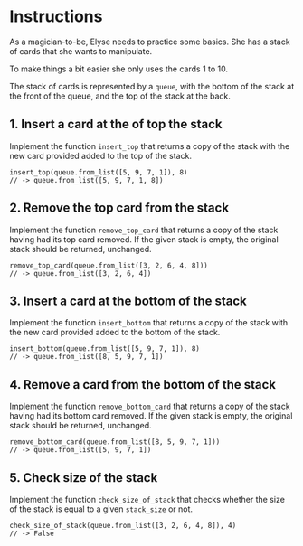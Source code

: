 # Instructions

As a magician-to-be, Elyse needs to practice some basics. She has a stack of cards that she wants to manipulate.

To make things a bit easier she only uses the cards 1 to 10.

The stack of cards is represented by a `queue`, with the bottom of the stack at the front of the queue, and the top of the stack at the back.

## 1. Insert a card at the of top the stack

Implement the function `insert_top` that returns a copy of the stack with the new card provided added to the top of the stack.

```gleam
insert_top(queue.from_list([5, 9, 7, 1]), 8)
// -> queue.from_list([5, 9, 7, 1, 8])
```

## 2. Remove the top card from the stack

Implement the function `remove_top_card` that returns a copy of the stack having had its top card removed. If the given stack is empty, the original stack should be returned, unchanged.

```gleam
remove_top_card(queue.from_list([3, 2, 6, 4, 8]))
// -> queue.from_list([3, 2, 6, 4])
```

## 3. Insert a card at the bottom of the stack

Implement the function `insert_bottom` that returns a copy of the stack with the new card provided added to the bottom of the stack.

```gleam
insert_bottom(queue.from_list([5, 9, 7, 1]), 8)
// -> queue.from_list([8, 5, 9, 7, 1])
```

## 4. Remove a card from the bottom of the stack

Implement the function `remove_bottom_card` that returns a copy of the stack having had its bottom card removed. If the given stack is empty, the original stack should be returned, unchanged.

```gleam
remove_bottom_card(queue.from_list([8, 5, 9, 7, 1]))
// -> queue.from_list([5, 9, 7, 1])
```

## 5. Check size of the stack

Implement the function `check_size_of_stack` that checks whether the size of the stack is equal to a given `stack_size` or not.

```gleam
check_size_of_stack(queue.from_list([3, 2, 6, 4, 8]), 4)
// -> False
```
